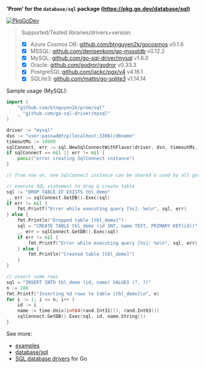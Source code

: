 **'Prom' for the `database/sql` package (https://pkg.go.dev/database/sql)**

[![PkgGoDev](https://pkg.go.dev/badge/github.com/btnguyen2k/prom)](https://pkg.go.dev/github.com/btnguyen2k/prom/sql)

> Supported/Tested libraries/drivers+version:
> - [x] Azure Cosmos DB: [github.com/btnguyen2k/gocosmos](https://github.com/btnguyen2k/gocosmos) v0.1.6
> - [x] MSSQL: [github.com/denisenkom/go-mssqldb](https://github.com/denisenkom/go-mssqldb) v0.12.2
> - [x] MySQL: [github.com/go-sql-driver/mysql](https://github.com/go-sql-driver/mysql) v1.6.0
> - [x] Oracle: [github.com/godror/godror](https://github.com/godror/godror) v0.33.3
> - [x] PostgreSQL:[github.com/jackc/pgx/v4](https://github.com/jackc/pgx) v4.16.1
> - [x] SQLite3: [github.com/mattn/go-sqlite3](https://github.com/mattn/go-sqlite3) v1.14.14

Sample usage (MySQL):

```go
import (
	"github.com/btnguyen2k/prom/sql"
	_ "github.com/go-sql-driver/mysql"
)

driver := "mysql"
dsn := "user:passwd@tcp(localhost:3306)/dbname"
timeoutMs := 10000
sqlConnect, err := sql.NewSqlConnectWithFlavor(driver, dsn, timeoutMs, nil, sql.FlavorMySql)
if sqlConnect == nil || err != nil {
	panic("error creating SqlConnect instance")
}

// from now on, one SqlConnect instance can be shared & used by all goroutines within the application

// execute SQL statement to drop & create table
sql := "DROP TABLE IF EXISTS tbl_demo"
_, err := sqlConnect.GetDB().Exec(sql)
if err != nil {
    fmt.Printf("Error while executing query [%s]: %e\n", sql, err)
} else {
    fmt.Println("Dropped table [tbl_demo]")
    sql = "CREATE TABLE tbl_demo (id INT, name TEXT, PRIMARY KEY(id))"
    _, err = sqlConnect.GetDB().Exec(sql)
	if err != nil {
	    fmt.Printf("Error while executing query [%s]: %e\n", sql, err)
    } else {
	    fmt.Println("Created table [tbl_demo]")
	}
}

// insert some rows
sql = "INSERT INTO tbl_demo (id, name) VALUES (?, ?)"
n := 100
fmt.Printf("Inserting %d rows to table [tbl_demo]\n", n)
for i := 1; i <= n; i++ {
    id := i
	name := time.Unix(int64(rand.Int31()), rand.Int63())
	sqlConnect.GetDB().Exec(sql, id, name.String())
}
```

See more:
- [examples](../examples/sql/)
- [database/sql](https://golang.org/pkg/database/sql/)
- [SQL database drivers](https://github.com/golang/go/wiki/SQLDrivers) for Go
